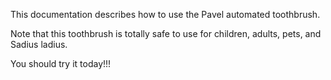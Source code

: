 This documentation describes how to use the Pavel automated toothbrush.

Note that this toothbrush is totally safe to use for children, adults, pets, and Sadius ladius.

You should try it today!!!